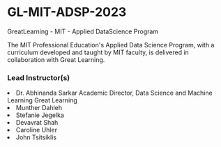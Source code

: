 # GL-MIT-ADSP-2023
GreatLearning - MIT - Applied DataScience Program

The MIT Professional Education's Applied Data Science Program, with a curriculum developed and taught by MIT faculty, is delivered in collaboration with Great Learning.

<h3>Lead Instructor(s)</h3>

<li> Dr. Abhinanda Sarkar
        Academic Director, Data Science and Machine Learning
        Great Learning
        
<li> Munther Dahleh
<li> Stefanie Jegelka
<li> Devavrat Shah
<li> Caroline Uhler
<li> John Tsitsiklis

